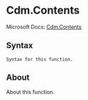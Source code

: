 ---
---

# Cdm.Contents

Microsoft Docs: [Cdm.Contents](https://docs.microsoft.com/en-us/powerquery-m/cdm-contents)

## Syntax

```powerquery-m
Syntax for this function.
```

## About

About this function.


